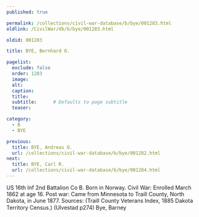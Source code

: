 ```yaml
---
published: true

permalink: /collections/civil-war-database/b/bye/001283.html
oldlink: /CivilWar/db/b/bye/001283.html

oldid: 001283

title: BYE, Bernhard O.

pagelist:
  exclude: false
  order: 1283
  image: 
  alt:
  caption:
  title:
  subtitle:      # Defaults to page subtitle
  teaser:

category: 
  - B 
  - BYE

previous:
  title: BYE, Andreas O.
  url: /collections/civil-war-database/b/bye/001282.html  
next:
  title: BYE, Carl R.
  url: /collections/civil-war-database/b/bye/001284.html   
---
```

US 16th Inf 2nd Battalion Co B. Born in Norway. Civil War: Enrolled March 1862 at age 16. Post war: Came from Minnesota to Traill County, North Dakota, in June 1877. Sources: (Traill County Veterans Index, 1885 Dakota Territory Census.) (Ulvestad p274) &#147;Bye, Barney&#148;